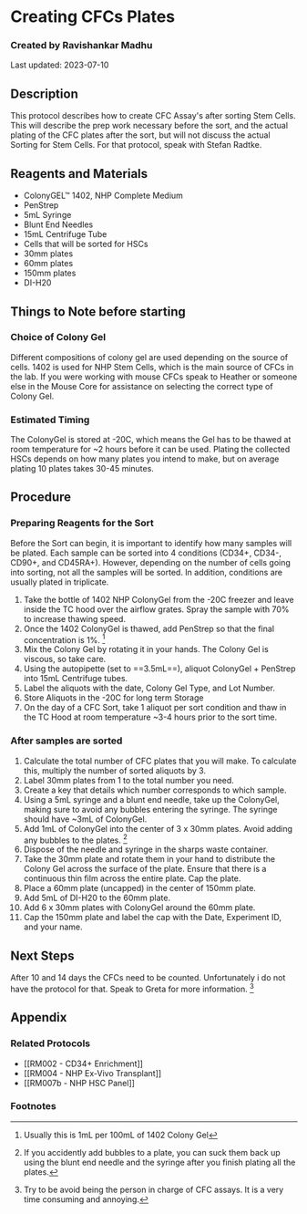 # Creating CFCs Plates
### Created by Ravishankar Madhu
Last updated: 2023-07-10

## Description
This protocol describes how to create CFC Assay's after sorting Stem Cells. This will describe the prep work necessary before the sort, and the actual plating of the CFC plates after the sort, but will not discuss the actual Sorting for Stem Cells. For that protocol, speak with Stefan Radtke. 

## Reagents and Materials 
- ColonyGEL™ 1402, NHP Complete Medium
- PenStrep
- 5mL Syringe
- Blunt End Needles
- 15mL Centrifuge Tube
- Cells that will be sorted for HSCs
- 30mm plates
- 60mm plates
- 150mm plates
- DI-H20


## Things to Note before starting
### Choice of Colony Gel
Different compositions of colony gel are used depending on the source of cells. 1402 is used for NHP Stem Cells, which is the main source of CFCs in the lab. If you were working with mouse CFCs speak to Heather or someone else in the Mouse Core for assistance on selecting the correct type of Colony Gel.  

### Estimated Timing
The ColonyGel is stored at -20C, which means the Gel has to be thawed at room temperature for ~2 hours before it can be used. Plating the collected HSCs depends on how many plates you intend to make, but on average plating 10 plates takes 30-45 minutes. 


## Procedure
### Preparing Reagents for the Sort
Before the Sort can begin, it is important to identify how many samples will be plated. Each sample can be sorted into 4 conditions (CD34+, CD34-, CD90+, and CD45RA+). However, depending on the number of cells going into sorting, not all the samples will be sorted. In addition, conditions are usually plated in triplicate. 

1. Take the bottle of 1402 NHP ColonyGel from the -20C freezer and leave inside the TC hood over the airflow grates. Spray the sample with 70% to increase thawing speed. 
2. Once the 1402 ColonyGel is thawed, add PenStrep so that the final concentration is 1%. [^1]
3. Mix the Colony Gel by rotating it in your hands. The Colony Gel is viscous, so take care. 
4. Using the autopipette (set to ==3.5mL==), aliquot ColonyGel + PenStrep into 15mL Centrifuge tubes. 
5. Label the aliquots with the date, Colony Gel Type, and Lot Number. 
6. Store Aliquots in the -20C for long term Storage
7. On the day of a CFC Sort, take 1 aliquot per sort condition and thaw in the TC Hood at room temperature ~3-4 hours prior to the sort time. 

### After samples are sorted
1. Calculate the total number of CFC plates that you will make. To calculate this, multiply the number of sorted aliquots by 3.
2. Label 30mm plates from 1 to the total number you need. 
3. Create a key that details which number corresponds to which sample. 
4. Using a 5mL syringe and a blunt end needle, take up the ColonyGel, making sure to avoid any bubbles entering the syringe. The syringe should have ~3mL of ColonyGel. 
5. Add 1mL of ColonyGel into the center of 3 x 30mm plates. Avoid adding any bubbles to the plates. [^2]
6. Dispose of the needle and syringe in the sharps waste container. 
7. Take the 30mm plate and rotate them in your hand to distribute the Colony Gel across the surface of the plate. Ensure that there is a continuous thin film across the entire plate. Cap the plate. 
8. Place a 60mm plate (uncapped) in the center of 150mm plate.
9. Add 5mL of DI-H20 to the 60mm plate. 
10. Add 6 x 30mm plates with ColonyGel around the 60mm plate.
11. Cap the 150mm plate and label the cap with the Date, Experiment ID, and your name. 


## Next Steps
After 10 and 14 days the CFCs need to be counted. Unfortunately i do not have the protocol for that. Speak to Greta for more information. [^3]

## Appendix

### Related Protocols
- [[RM002 - CD34+ Enrichment]]
- [[RM004 - NHP Ex-Vivo Transplant]]
- [[RM007b - NHP HSC Panel]]

### Footnotes
[^1]: Usually this is 1mL per 100mL of 1402 Colony Gel

[^2]: If you accidently add bubbles to a plate, you can suck them back up using the blunt end needle and the syringe after you finish plating all the plates. 

[^3]: Try to be avoid being the person in charge of CFC assays. It is a very time consuming and annoying. 